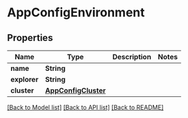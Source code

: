 # AppConfigEnvironment

## Properties
Name | Type | Description | Notes
------------ | ------------- | ------------- | -------------
**name** | **String** |  | 
**explorer** | **String** |  | 
**cluster** | [**AppConfigCluster**](AppConfigCluster.md) |  | 

[[Back to Model list]](../README.md#documentation-for-models) [[Back to API list]](../README.md#documentation-for-api-endpoints) [[Back to README]](../README.md)


